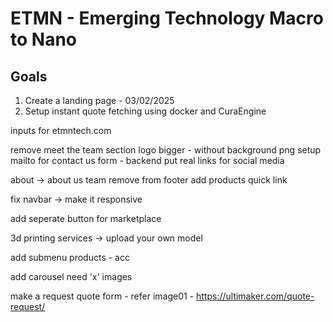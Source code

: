 # ETMN - Emerging Technology Macro to Nano

## Goals
1. Create a landing page - 03/02/2025
2. Setup instant quote fetching using docker and CuraEngine


inputs for etmntech.com


remove meet the team section
logo bigger - without background png
setup mailto for contact us form - backend
put real links for social media

about -> about us
team remove from footer
add products quick link

fix navbar -> make it responsive

add seperate button for marketplace

3d printing services -> upload your own model

add submenu products - acc

add carousel need 'x' images

make a request quote form - refer image01 - https://ultimaker.com/quote-request/

